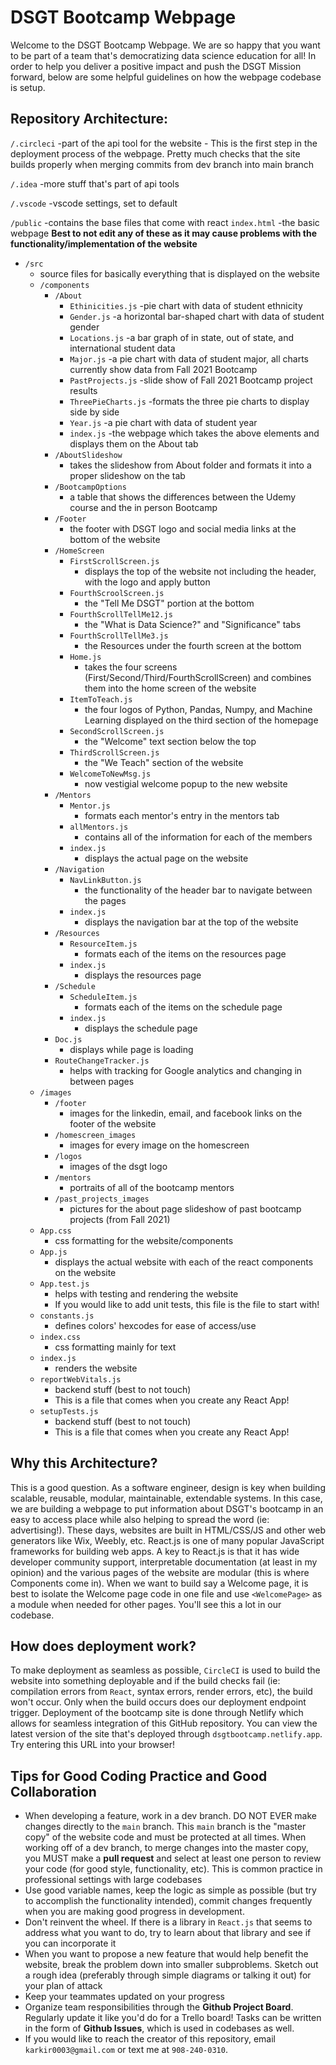 # DSGT Bootcamp Webpage

Welcome to the DSGT Bootcamp Webpage. We are so happy that you want to be part of a team that's democratizing data science education for all! In order to help you deliver a positive impact and push the DSGT Mission forward, below are some helpful guidelines on how the webpage codebase is setup. 

## Repository Architecture:
`/.circleci`
	-part of the api tool for the website
	- This is the first step in the deployment process of the webpage. Pretty much
	checks that the site builds properly when merging commits from dev branch into main branch

`/.idea`
	-more stuff that's part of api tools

`/.vscode`
	-vscode settings, set to default

`/public`
	-contains the base files that come with react
	`index.html`
		-the basic webpage
**Best to not edit any of these as it may cause problems with the functionality/implementation of the website**


* `/src`
	* source files for basically everything that is displayed on the website
	- `/components`
		* `/About`
			* `Ethinicities.js`
				-pie chart with data of student ethnicity
			* `Gender.js`
				-a horizontal bar-shaped chart with data of student gender
			* `Locations.js`
				-a bar graph of in state, out of state, and international student data
			* `Major.js`
				-a pie chart with data of student major, all charts currently show data from Fall 2021 Bootcamp
			* `PastProjects.js`
				-slide show of Fall 2021 Bootcamp project results
			* `ThreePieCharts.js`
				-formats the three pie charts to display side by side
			* `Year.js`
				-a pie chart with data of student year
			* `index.js`
				-the webpage which takes the above elements and displays them on the About tab
		* `/AboutSlideshow`
			* takes the slideshow from About folder and formats it into a proper slideshow on the tab
		* `/BootcampOptions`
			* a table that shows the differences between the Udemy course and the in person Bootcamp
		* `/Footer`
			- the footer with DSGT logo and social media links at the bottom of the website
		* `/HomeScreen`
			* `FirstScrollScreen.js`
				- displays the top of the website not including the header, with the logo and apply button
			* `FourthScroolScreen.js`
				- the "Tell Me DSGT" portion at the bottom
			* `FourthScrollTellMe12.js`
				- the "What is Data Science?" and "Significance" tabs
			* `FourthScrollTellMe3.js`
				- the Resources under the fourth screen at the bottom
			* `Home.js`
				- takes the four screens (First/Second/Third/FourthScrollScreen) and combines them into the home screen of the website
			* `ItemToTeach.js`
				- the four logos of Python, Pandas, Numpy, and Machine Learning displayed on the third section of the homepage
			* `SecondScrollScreen.js`
				- the "Welcome" text section below the top
			* `ThirdScrollScreen.js`
				- the "We Teach" section of the website
			* `WelcomeToNewMsg.js`
				- now vestigial welcome popup to the new website
		* `/Mentors`
			* `Mentor.js`
				- formats each mentor's entry in the mentors tab
			* `allMentors.js`
				- contains all of the information for each of the members
			* `index.js`
				- displays the actual page on the website
		* `/Navigation`
			* `NavLinkButton.js`
				- the functionality of the header bar to navigate between the pages
			* `index.js`
				- displays the navigation bar at the top of the website
		* `/Resources`
			* `ResourceItem.js`
				- formats each of the items on the resources page
			* `index.js`
				- displays the resources page
		* `/Schedule`
			* `ScheduleItem.js`
				- formats each of the items on the schedule page
			* `index.js`
				- displays the schedule page
		* `Doc.js`
			- displays while page is loading
		* `RouteChangeTracker.js`
			- helps with tracking for Google analytics and changing in between pages
	* `/images`
		* `/footer`
			- images for the linkedin, email, and facebook links on the footer of the website
		* `/homescreen_images`
			- images for every image on the homescreen
		* `/logos`
			- images of the dsgt logo
		* `/mentors`
			- portraits of all of the bootcamp mentors
		* `/past_projects_images`
			- pictures for the about page slideshow of past bootcamp projects (from Fall 2021)
	* `App.css`
		- css formatting for the website/components
	* `App.js`
		- displays the actual website with each of the react components on the website
	* `App.test.js`
		- helps with testing and rendering the website
		- If you would like to add unit tests, this file is the file to start with!
	* `constants.js`
		- defines colors' hexcodes for ease of access/use
	* `index.css`
		- css formatting mainly for text
	* `index.js`
		- renders the website
	* `reportWebVitals.js`
		- backend stuff (best to not touch)
        - This is a file that comes when you create any React App!
	* `setupTests.js`
		- backend stuff (best to not touch)
		- This is a file that comes when you create any React App!
## Why this Architecture?
This is a good question. As a software engineer, design is key when building scalable, reusable, modular, maintainable, extendable systems. In this case, we are building a webpage to put information about DSGT's bootcamp in an easy to access place while also helping to spread the word (ie: advertising!). These days, websites are built in HTML/CSS/JS and other web generators like Wix, Weebly, etc. React.js is one of many popular JavaScript frameworks for building web apps. A key to React.js is that it has wide developer community support, interpretable documentation (at least in my opinion) and the various pages of the website are modular (this is where Components come in). When we want to build say a Welcome page, it is best to isolate the Welcome page code in one file and use `<WelcomePage>` as a module when needed for other pages. You'll see this a lot in our codebase. 

## How does deployment work?
To make deployment as seamless as possible, `CircleCI` is used to build the website into something deployable and if the build checks fail (ie: compilation errors from `React`, syntax errors, render errors, etc), the build won't occur. Only when the build occurs does our deployment endpoint trigger. Deployment of the bootcamp site is done through Netlify which allows for seamless integration of this GitHub repository. You can view the latest version of the site that's deployed through `dsgtbootcamp.netlify.app`. Try entering this URL into your browser!

## Tips for Good Coding Practice and Good Collaboration
* When developing a feature, work in a dev branch. DO NOT EVER make changes directly to the `main` branch. This `main` branch is the "master copy" of the website code and must be protected at all times. When working off of a dev branch, to merge changes into the master copy, you MUST make a **pull request** and select at least one person to review your code (for good style, functionality, etc). This is common practice in professional settings with large codebases
* Use good variable names, keep the logic as simple as possible (but try to accomplish the functionality intended), commit changes frequently when you are making good progress in development. 
* Don't reinvent the wheel. If there is a library in `React.js` that seems to address what you want to do, try to learn about that library and see if you can incorporate it
* When you want to propose a new feature that would help benefit the website, break the problem down into smaller subproblems. Sketch out a rough idea (preferably through simple diagrams or talking it out) for your plan of attack
* Keep your teammates updated on your progress
* Organize  team responsibilities through the **Github Project Board**. Regularly update it like you'd do for a Trello board! Tasks can be written in the form of **Github Issues**, which is used in codebases as well. 
* If you would like to reach the creator of this repository, email `karkir0003@gmail.com` or text me at `908-240-0310`. 
